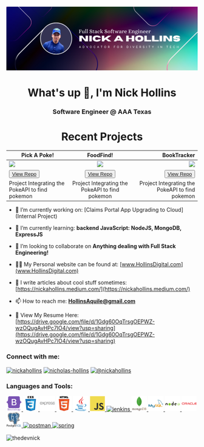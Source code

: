 <p align="center">
  <img src="https://github.com/TheDevNick/images/blob/main/OfficialHeader.png">
</p>

<h1 align="center">What's up 👋, I'm Nick Hollins</h1>
<h3 align="center">Software Engineer @ AAA Texas</h3>

<h1 align="center">Recent Projects</h1>

| Pick A Poke!        | FoodFind!          | BookTracker  |
| ------------- |:-------------:| -----:|
| <img src="https://media.giphy.com/media/XLqZiA6ywEmuSFikui/giphy.gif">     | <img src="https://media.giphy.com/media/XLqZiA6ywEmuSFikui/giphy.gif">  | <img src="https://media.giphy.com/media/XLqZiA6ywEmuSFikui/giphy.gif">  |
| <button class="button">[View Repo](https://github.com/TheDevNick/PokemonAPI)</butotn>| <button>[View Repo](https://github.com/TheDevNick/PokemonAPI)</butotn>      |<button>[View Repo](https://github.com/TheDevNick/PokemonAPI)</butotn> |
|   Project Integrating the PokeAPI to find pokemon                |  Project Integrating the PokeAPI to find pokemon                |   Project Integrating the PokeAPI to find pokemon           |


- 🔭 I’m currently working on: [Claims Portal App Upgrading to Cloud](Internal Project)

- 🌱 I’m currently learning: **backend JavaScript: NodeJS, MongoDB, ExpressJS**

- 👯 I’m looking to collaborate on **Anything dealing with Full Stack Engineering!**

- 👨‍💻 My Personal website can be found at: [www.HollinsDigital.com](www.HollinsDigital.com)

- 📝 I write articles about cool stuff sometimes: [https://nickahollins.medium.com/](https://nickahollins.medium.com/)

- 📫 How to reach me: **HollinsAquile@gmail.com**

- 📄 View My Resume Here: [https://drive.google.com/file/d/1Gdg60OqTrsgOEPWZ-wzOQugAvHPc7IO4/view?usp=sharing](https://drive.google.com/file/d/1Gdg60OqTrsgOEPWZ-wzOQugAvHPc7IO4/view?usp=sharing)

<h3 align="left">Connect with me:</h3>
<p align="left">
<a href="https://twitter.com/nickahollins" target="blank"><img align="center" src="https://raw.githubusercontent.com/rahuldkjain/github-profile-readme-generator/master/src/images/icons/Social/twitter.svg" alt="nickahollins" height="30" width="40" /></a>
<a href="https://linkedin.com/in/nicholas-hollins" target="blank"><img align="center" src="https://raw.githubusercontent.com/rahuldkjain/github-profile-readme-generator/master/src/images/icons/Social/linked-in-alt.svg" alt="nicholas-hollins" height="30" width="40" /></a>
<a href="https://medium.com/@nickahollins" target="blank"><img align="center" src="https://raw.githubusercontent.com/rahuldkjain/github-profile-readme-generator/master/src/images/icons/Social/medium.svg" alt="@nickahollins" height="30" width="40" /></a>
</p>

<h3 align="left">Languages and Tools:</h3>
<p align="left"> <a href="https://getbootstrap.com" target="_blank" rel="noreferrer"> <img src="https://raw.githubusercontent.com/devicons/devicon/master/icons/bootstrap/bootstrap-plain-wordmark.svg" alt="bootstrap" width="40" height="40"/> </a> <a href="https://www.w3schools.com/css/" target="_blank" rel="noreferrer"> <img src="https://raw.githubusercontent.com/devicons/devicon/master/icons/css3/css3-original-wordmark.svg" alt="css3" width="40" height="40"/> </a> <a href="https://expressjs.com" target="_blank" rel="noreferrer"> <img src="https://raw.githubusercontent.com/devicons/devicon/master/icons/express/express-original-wordmark.svg" alt="express" width="40" height="40"/> </a> <a href="https://www.w3.org/html/" target="_blank" rel="noreferrer"> <img src="https://raw.githubusercontent.com/devicons/devicon/master/icons/html5/html5-original-wordmark.svg" alt="html5" width="40" height="40"/> </a> <a href="https://www.java.com" target="_blank" rel="noreferrer"> <img src="https://raw.githubusercontent.com/devicons/devicon/master/icons/java/java-original.svg" alt="java" width="40" height="40"/> </a> <a href="https://developer.mozilla.org/en-US/docs/Web/JavaScript" target="_blank" rel="noreferrer"> <img src="https://raw.githubusercontent.com/devicons/devicon/master/icons/javascript/javascript-original.svg" alt="javascript" width="40" height="40"/> </a> <a href="https://www.jenkins.io" target="_blank" rel="noreferrer"> <img src="https://www.vectorlogo.zone/logos/jenkins/jenkins-icon.svg" alt="jenkins" width="40" height="40"/> </a> <a href="https://www.mongodb.com/" target="_blank" rel="noreferrer"> <img src="https://raw.githubusercontent.com/devicons/devicon/master/icons/mongodb/mongodb-original-wordmark.svg" alt="mongodb" width="40" height="40"/> </a> <a href="https://www.mysql.com/" target="_blank" rel="noreferrer"> <img src="https://raw.githubusercontent.com/devicons/devicon/master/icons/mysql/mysql-original-wordmark.svg" alt="mysql" width="40" height="40"/> </a> <a href="https://nodejs.org" target="_blank" rel="noreferrer"> <img src="https://raw.githubusercontent.com/devicons/devicon/master/icons/nodejs/nodejs-original-wordmark.svg" alt="nodejs" width="40" height="40"/> </a> <a href="https://www.oracle.com/" target="_blank" rel="noreferrer"> <img src="https://raw.githubusercontent.com/devicons/devicon/master/icons/oracle/oracle-original.svg" alt="oracle" width="40" height="40"/> </a> <a href="https://www.postgresql.org" target="_blank" rel="noreferrer"> <img src="https://raw.githubusercontent.com/devicons/devicon/master/icons/postgresql/postgresql-original-wordmark.svg" alt="postgresql" width="40" height="40"/> </a> <a href="https://postman.com" target="_blank" rel="noreferrer"> <img src="https://www.vectorlogo.zone/logos/getpostman/getpostman-icon.svg" alt="postman" width="40" height="40"/> </a> <a href="https://spring.io/" target="_blank" rel="noreferrer"> <img src="https://www.vectorlogo.zone/logos/springio/springio-icon.svg" alt="spring" width="40" height="40"/> </a> </p>

<p><img align="center" src="https://github-readme-streak-stats.herokuapp.com/?user=thedevnick&" alt="thedevnick" /></p>
